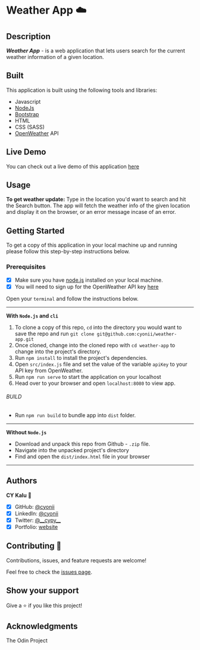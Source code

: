 # Weather App ☁️

## Description

**_Weather App_** - is a web application that lets users search for the current weather information of a given location.

## Built

This application is built using the following tools and libraries:

- Javascript
- [NodeJs](https://nodejs.org)
- [Bootstrap](https://getbootstrap.com)
- HTML
- CSS (SASS)
- [OpenWeather](https://openweathermap.org/) API

## Live Demo

You can check out a live demo of this application [here](https://cykalu.me/weather-app/)

## Usage

**To get weather update:** Type in the location you'd want to search and hit the Search button. The app will fetch the weather info of the given location and display it on the browser, or an error message incase of an error.

## Getting Started

To get a copy of this application in your local machine up and running please follow this step-by-step instructions below.

### Prerequisites

- [x] Make sure you have [node.js](https://nodejs.org/) installed on your local machine.
- [x] You will need to sign up for the OpenWeather API key [here](https://openweathermap.org/price)

Open your `terminal` and follow the instructions below.

---

**With `Node.js` and `cli`**

1. To clone a copy of this repo, `cd` into the directory you would want to save the repo and run
   `git clone git@github.com:cyonii/weather-app.git`
2. Once cloned, change into the cloned repo with `cd weather-app` to change into the project's directory.
3. Run `npm install` to install the project's dependencies.
4. Open `src/index.js` file and set the value of the variable `apiKey` to your API key from OpenWeather.
5. Run `npm run serve` to start the application on your localhost
6. Head over to your browser and open `localhost:8080` to view app.

###### BUILD

- Run `npm run build` to bundle app into `dist` folder.

---

**Without `Node.js`**

- Download and unpack this repo from Github - `.zip` file.
- Navigate into the unpacked project's directory
- Find and open the `dist/index.html` file in your browser

---

## Authors

**CY Kalu** 👤

- [x] GitHub: [@cyonii](https://github.com/cyonii)
- [x] LinkedIn: [@cyonii](https://www.linkedin.com/in/cyonii/)
- [x] Twitter: [@\_\_cypy\_\_](https://twitter.com/__cypy__)
- [x] Portfolio: [website](https://cykalu.me)

## Contributing 🤝

Contributions, issues, and feature requests are welcome!

Feel free to check the [issues page](https://github.com/cyonii/weather-app/issues/).

## Show your support

Give a ⭐️ if you like this project!

## Acknowledgments

The Odin Project
